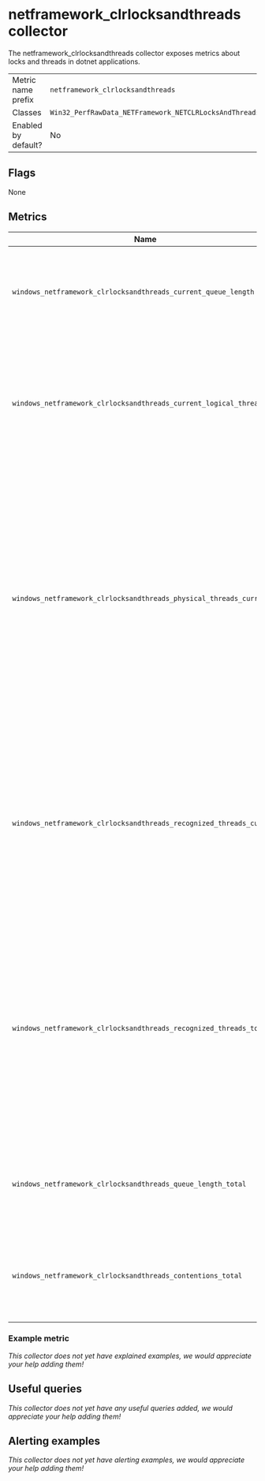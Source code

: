 # netframework_clrlocksandthreads collector

The netframework_clrlocksandthreads collector exposes metrics about locks and threads in dotnet applications.

|||
-|-
Metric name prefix  | `netframework_clrlocksandthreads`
Classes             | `Win32_PerfRawData_NETFramework_NETCLRLocksAndThreads`
Enabled by default? | No

## Flags

None

## Metrics

Name | Description | Type | Labels
-----|-------------|------|-------
`windows_netframework_clrlocksandthreads_current_queue_length` | Displays the total number of threads that are currently waiting to acquire a managed lock in the application. | gauge | `process`
`windows_netframework_clrlocksandthreads_current_logical_threads` | Displays the number of current managed thread objects in the application. This counter maintains the count of both running and stopped threads.  | gauge | `process`
`windows_netframework_clrlocksandthreads_physical_threads_current` | Displays the number of native operating system threads created and owned by the common language runtime to act as underlying threads for managed thread objects. This counter's value does not include the threads used by the runtime in its internal operations; it is a subset of the threads in the operating system process. | gauge | `process`
`windows_netframework_clrlocksandthreads_recognized_threads_current` | Displays the number of threads that are currently recognized by the runtime. These threads are associated with a corresponding managed thread object. The runtime does not create these threads, but they have run inside the runtime at least once. | gauge | `process`
`windows_netframework_clrlocksandthreads_recognized_threads_total` | Displays the total number of threads that have been recognized by the runtime since the application started. These threads are associated with a corresponding managed thread object. The runtime does not create these threads, but they have run inside the runtime at least once. | counter | `process`
`windows_netframework_clrlocksandthreads_queue_length_total` | Displays the total number of threads that waited to acquire a managed lock since the application started. | counter | `process`
`windows_netframework_clrlocksandthreads_contentions_total` | Displays the total number of times that threads in the runtime have attempted to acquire a managed lock unsuccessfully. | counter | `process`

### Example metric
_This collector does not yet have explained examples, we would appreciate your help adding them!_

## Useful queries
_This collector does not yet have any useful queries added, we would appreciate your help adding them!_

## Alerting examples
_This collector does not yet have alerting examples, we would appreciate your help adding them!_
